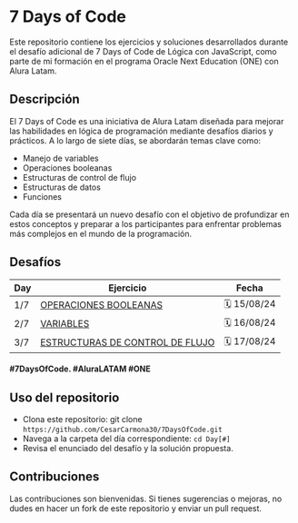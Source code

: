 # 7 Days of Code

Este repositorio contiene los ejercicios y soluciones desarrollados durante el desafío adicional de 7 Days of Code de Lógica con JavaScript, como parte de mi formación en el programa Oracle Next Education (ONE) con Alura Latam.

## Descripción

El 7 Days of Code es una iniciativa de Alura Latam diseñada para mejorar las habilidades en lógica de programación mediante desafíos diarios y prácticos. A lo largo de siete días, se abordarán temas clave como:

- Manejo de variables
- Operaciones booleanas
- Estructuras de control de flujo
- Estructuras de datos
- Funciones

Cada día se presentará un nuevo desafío con el objetivo de profundizar en estos conceptos y preparar a los participantes para enfrentar problemas más complejos en el mundo de la programación.

## Desafíos

| Day | Ejercicio                                              | Fecha       |
| --- | ------------------------------------------------------ | ----------- |
| 1/7 | [OPERACIONES BOOLEANAS](./Day1/ejercicio.md)           | 🗓️ 15/08/24 |
| 2/7 | [VARIABLES](./Day2/ejercicio.md)                       | 🗓️ 16/08/24 |
| 3/7 | [ESTRUCTURAS DE CONTROL DE FLUJO](./Day3/ejercicio.md) | 🗓️ 17/08/24 |

#### #7DaysOfCode. #AluraLATAM #ONE

## Uso del repositorio

- Clona este repositorio: git clone `https://github.com/CesarCarmona30/7DaysOfCode.git`
- Navega a la carpeta del día correspondiente: `cd Day[#]`
- Revisa el enunciado del desafío y la solución propuesta.

## Contribuciones

Las contribuciones son bienvenidas. Si tienes sugerencias o mejoras, no dudes en hacer un fork de este repositorio y enviar un pull request.
